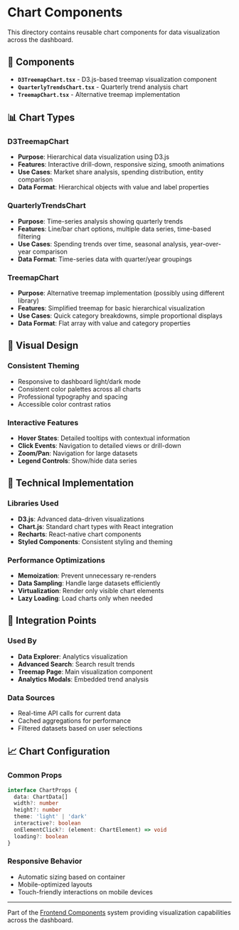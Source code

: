 # Chart Components

This directory contains reusable chart components for data visualization across the dashboard.

## 📁 Components

- **`D3TreemapChart.tsx`** - D3.js-based treemap visualization component
- **`QuarterlyTrendsChart.tsx`** - Quarterly trend analysis chart
- **`TreemapChart.tsx`** - Alternative treemap implementation

## 📊 Chart Types

### D3TreemapChart
- **Purpose**: Hierarchical data visualization using D3.js
- **Features**: Interactive drill-down, responsive sizing, smooth animations
- **Use Cases**: Market share analysis, spending distribution, entity comparison
- **Data Format**: Hierarchical objects with value and label properties

### QuarterlyTrendsChart  
- **Purpose**: Time-series analysis showing quarterly trends
- **Features**: Line/bar chart options, multiple data series, time-based filtering
- **Use Cases**: Spending trends over time, seasonal analysis, year-over-year comparison
- **Data Format**: Time-series data with quarter/year groupings

### TreemapChart
- **Purpose**: Alternative treemap implementation (possibly using different library)
- **Features**: Simplified treemap for basic hierarchical visualization
- **Use Cases**: Quick category breakdowns, simple proportional displays
- **Data Format**: Flat array with value and category properties

## 🎨 Visual Design

### Consistent Theming
- Responsive to dashboard light/dark mode
- Consistent color palettes across all charts
- Professional typography and spacing
- Accessible color contrast ratios

### Interactive Features
- **Hover States**: Detailed tooltips with contextual information
- **Click Events**: Navigation to detailed views or drill-down
- **Zoom/Pan**: Navigation for large datasets
- **Legend Controls**: Show/hide data series

## 🔧 Technical Implementation

### Libraries Used
- **D3.js**: Advanced data-driven visualizations
- **Chart.js**: Standard chart types with React integration
- **Recharts**: React-native chart components
- **Styled Components**: Consistent styling and theming

### Performance Optimizations
- **Memoization**: Prevent unnecessary re-renders
- **Data Sampling**: Handle large datasets efficiently  
- **Virtualization**: Render only visible chart elements
- **Lazy Loading**: Load charts only when needed

## 🔗 Integration Points

### Used By
- **Data Explorer**: Analytics visualization
- **Advanced Search**: Search result trends
- **Treemap Page**: Main visualization component
- **Analytics Modals**: Embedded trend analysis

### Data Sources
- Real-time API calls for current data
- Cached aggregations for performance
- Filtered datasets based on user selections

## 📈 Chart Configuration

### Common Props
```typescript
interface ChartProps {
  data: ChartData[]
  width?: number
  height?: number
  theme: 'light' | 'dark'
  interactive?: boolean
  onElementClick?: (element: ChartElement) => void
  loading?: boolean
}
```

### Responsive Behavior
- Automatic sizing based on container
- Mobile-optimized layouts
- Touch-friendly interactions on mobile devices

---

Part of the [Frontend Components](../) system providing visualization capabilities across the dashboard.